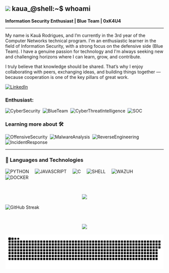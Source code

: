 ## <img src="https://cdn.jsdelivr.net/gh/devicons/devicon/icons/linux/linux-original.svg" width="25"/>   kaua_@shell:~$ whoami  
**Information Security Enthusiast | Blue Team | 0xK4U4**

---


My name is Kauã Rodrigues, and I’m currently in the 3rd year of the Computer Networks technical program. I'm an enthusiastic learner in the field of Information Security, with a strong focus on the defensive side (Blue Team). I have a genuine passion for technology and I'm always seeking new and challenging horizons where I can learn, grow, and contribute.

I truly believe that knowledge should be shared. That’s why I enjoy collaborating with peers, exchanging ideas, and building things together — because cooperation is one of the key pillars of great work.


[![LinkedIn](https://img.shields.io/badge/LinkedIn-1.2K%20Followers-blue?style=for-the-badge&logo=linkedin&logoColor=Blue)](https://www.linkedin.com/in/kauã-rodrigues-93254528b)

### Enthusiast:
![CyberSecurity](https://img.shields.io/badge/-CyberSecurity-05122A?style=flat&logo=hackaday&color=black)&nbsp;
![BlueTeam](https://img.shields.io/badge/BlueTeam-05122A?style=flat&logo=hackaday&color=blue)&nbsp;
![CyberThreatIntelligence](https://img.shields.io/badge/CyberThreatIntelligence-05122A?style=flat&logo=hackaday&color=purple)&nbsp;
![SOC](https://img.shields.io/badge/SOC-05122A?style=flat&logo=hackaday&color=green)&nbsp;

### Learning more about 🛠  
![OffensiveSecurity](https://img.shields.io/badge/OffensiveSecurity-FF0000?style=flat&logo=hackaday&logoColor=white)&nbsp;
![MalwareAnalysis](https://img.shields.io/badge/MalwareAnalysis-05122A?style=flat&logo=hackaday&color=purple)&nbsp;
![ReverseEngineering](https://img.shields.io/badge/-ReverseEngineering-05122A?style=flat&logo=hackaday&color=black)&nbsp;
![IncidentResponse](https://img.shields.io/badge/-IncidentResponse-05122A?style=flat&logo=hackaday&color=orange)&nbsp;


---

### 👾 Languages ​​and Technologies 
<!-- Sistemas & Ferramentas de Segurança -->


<p align="left">
  <img title="PYTHON" width="40px" style="margin-right: 15px; vertical-align: middle;" src="https://cdn.jsdelivr.net/gh/devicons/devicon@latest/icons/python/python-original.svg" />
  <img title="JAVASCRIPT" width="34px" style="margin-right: 15px; vertical-align: middle;" src="https://cdn.jsdelivr.net/gh/devicons/devicon@latest/icons/javascript/javascript-original.svg" />
  <img title="C" width="40px" style="margin-right: 15px; vertical-align: middle;" src="https://cdn.jsdelivr.net/gh/devicons/devicon@latest/icons/c/c-original.svg" />
  <img title="SHELL" width="40px" style="margin-right: 15px; vertical-align: middle;" src="https://cdn.jsdelivr.net/gh/devicons/devicon@latest/icons/bash/bash-original.svg" />
   <img title="WAZUH" width="80px" style="margin-right: 15px; vertical-align: middle;" src="https://cdn.brandfetch.io/idGBqJSmMa/theme/dark/logo.svg?c=1dxbfHSJFAPEGdCLU4o5B" />
   <img title="DOCKER" width="40px" style="margin-right: 15px; vertical-align: middle;" src="https://cdn.jsdelivr.net/gh/devicons/devicon@latest/icons/docker/docker-plain.svg" />
</p>


<br />
<p align = "center">
  <img src="https://github-readme-stats.vercel.app/api?username=Kau4Rodrigues&show_icons=true&title_color=55ff56&icon_color=55ff55&text_color=60ff60&bg_color=050505" width=377 />
  
  ![GitHub Streak](https://streak-stats.demolab.com/?user=Kau4Rodrigues&theme=hacker)
</p>
<br/>


<p align="center">  
<img src="https://metro.co.uk/wp-content/uploads/2022/03/Cyberwarfare-is-the-battleground-of-the-21st-century-and-were-all-involved-BP-29e0.gif">
</p>

<picture>
  <source media="(prefers-color-scheme: dark)" srcset="https://raw.githubusercontent.com/AnaKind4/AnaKind4/output/github-contribution-grid-snake-dark.svg">
  <source media="(prefers-color-scheme: light)" srcset="https://raw.githubusercontent.com/AnaKind4/AnaKind4/output/github-contribution-grid-snake.svg">
  <img alt="github contribution grid snake animation" src="https://raw.githubusercontent.com/AnaKind4/AnaKind4/output/github-contribution-grid-snake.svg">
</picture>
